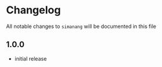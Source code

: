 # Changelog

All notable changes to `simanang` will be documented in this file

## 1.0.0

- initial release
